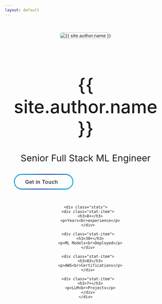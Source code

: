 ```yaml
---
layout: default
---
```


<div class="profile-page">
 

  <div class="profile-content">
    <div class="profile-header">
      <div class="text-content">
        <h1 class="name">{{ site.author.name }}</h1>
        <h2 class="title">Senior Full Stack ML Engineer</h2>
        <div class="button-group">
          <a href="mailto:{{ site.author.email }}" class="cta-button">
            <div class="button-content">
              <span class="button-text">Get in Touch</span>
              <i class="fas fa-envelope"></i>
            </div>
          </a>
        </div>
      </div>
      <div class="profile-image">
        <img src="https://i.ibb.co/KGF2CLs/murtaza.jpg" alt="{{ site.author.name }}" />
      </div>
    </div>

    <div class="stats">
      <div class="stat-item">
        <h3>8+</h3>
        <p>Years<br>experience</p>
      </div>
      
      <div class="stat-item">
        <h3>30+</h3>
        <p>ML Models<br>Deployed</p>
      </div>
      
      <div class="stat-item">
        <h3>03</h3>
        <p>AWS<br>Certifications</p>
      </div>
      
      <div class="stat-item">
        <h3>7+</h3>
        <p>LLM<br>Projects</p>
      </div>
    </div>
  </div>
</div>

<style>
.profile-page {
  display: flex;
  flex-direction: column;
  align-items: center;
  padding: 2rem;
  max-width: 1200px;
  margin: 0 auto;
}

.social-links {
  display: flex;
  gap: 1.5rem;
  margin-bottom: 2rem;
}

.social-icon {
  width: 45px;
  height: 45px;
  border: 2px solid var(--text-color);
  border-radius: 50%;
  display: flex;
  align-items: center;
  justify-content: center;
  color: var(--text-color);
  font-size: 1.2rem;
  transition: all 0.3s ease;
}

.social-icon:hover {
  background-color: var(--text-color);
  color: var(--bg-color);
  transform: translateY(-3px);
}

.profile-content {
  text-align: center;
  width: 100%;
}

.profile-header {
  display: flex;
  align-items: center;
  justify-content: space-between;
  margin-bottom: 3rem;
  gap: 2rem;
}

.text-content {
  flex: 1;
  text-align: left;
}

.profile-image {
  flex: 1;
  max-width: 300px;
}

.profile-image img {
  width: 100%;
  height: auto;
  border-radius: 20px;
  transition: transform 0.3s ease;
}

.profile-image img:hover {
  transform: translateY(-5px);
}

.name {
  font-size: 3.5rem;
  font-weight: 500;
  margin-bottom: 0.5rem;
  color: var(--text-color);
}

.title {
  font-size: 1.8rem;
  color: var(--secondary);
  font-weight: 400;
  margin-bottom: 2rem;
}

.button-group {
  display: flex;
  gap: 1.5rem;
  margin-top: 2rem;
  align-items: center;
}

.cta-button {
  display: inline-block;
  padding: 0.9rem 2.2rem;
  text-decoration: none;
  font-weight: 500;
  transition: all 0.4s cubic-bezier(0.175, 0.885, 0.32, 1.275);
  position: relative;
  color: var(--text-color);
  background: var(--bg-color);
  border: none;
  z-index: 1;
  border-radius: 50px;
}

.cta-button::before {
  content: '';
  position: absolute;
  inset: 0;
  border-radius: 50px;
  padding: 3px;
  background: linear-gradient(120deg, #00bcd4 0%, #3f51b5 50%, #00bcd4 100%);
  -webkit-mask: 
    linear-gradient(#fff 0 0) content-box, 
    linear-gradient(#fff 0 0);
  -webkit-mask-composite: xor;
  mask-composite: exclude;
  pointer-events: none;
}

.button-content {
  display: flex;
  align-items: center;
  justify-content: center;
  gap: 0.8rem;
  position: relative;
}

.button-text {
  font-size: 1rem;
  letter-spacing: 0.5px;
}

.cta-button i {
  font-size: 1.1rem;
  transition: transform 0.4s ease;
}

.cta-button:hover {
  transform: translateY(-2px);
}

.cta-button:hover::before {
  background: linear-gradient(120deg, #3f51b5 0%, #00bcd4 50%, #3f51b5 100%);
}

.cta-button:hover i {
  transform: scale(1.1);
}

.stats {
  display: flex;
  justify-content: center;
  gap: 4rem;
  flex-wrap: wrap;
  margin-top: 4rem;
  padding: 0 2rem;
}

.stat-item {
  text-align: center;
}

.stat-item h3 {
  font-size: 2.5rem;
  font-weight: 500;
  margin-bottom: 0.5rem;
  color: var(--text-color);
}

.stat-item p {
  font-size: 1.1rem;
  color: var(--secondary);
  line-height: 1.4;
}

@media (max-width: 968px) {
  .profile-header {
    flex-direction: column-reverse;
    text-align: center;
  }
  
  .text-content {
    text-align: center;
  }
  
  .profile-image {
    max-width: 300px;
  }
  
  .stats {
    margin-top: 3rem;
  }
}

@media (max-width: 768px) {
  .name {
    font-size: 2.5rem;
  }
  
  .title {
    font-size: 1.4rem;
  }
  
  .stats {
    gap: 2rem;
    margin-top: 2rem;
  }
  
  .stat-item h3 {
    font-size: 2rem;
  }
  
  .stat-item p {
    font-size: 1rem;
  }
  
  .button-group {
    flex-direction: column;
    align-items: stretch;
    gap: 1rem;
  }
  
  .cta-button {
    text-align: center;
    padding: 0.8rem 1.8rem;
  }
  
  .button-content {
    justify-content: center;
  }
}

@media (prefers-color-scheme: dark) {
  .cta-button {
    color: var(--text-color);
    background: var(--bg-color);
  }
}
</style>
